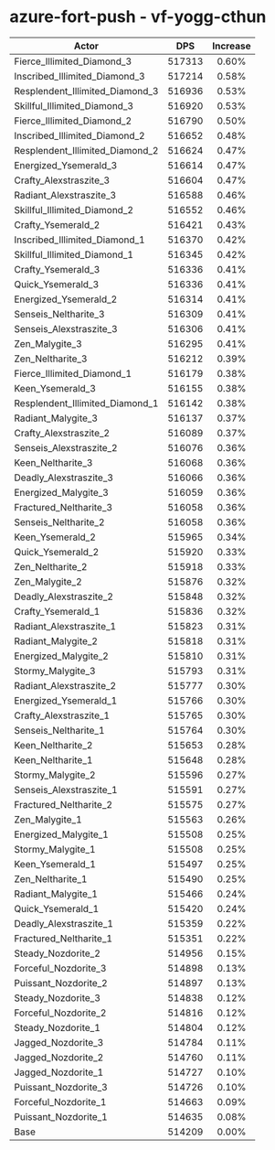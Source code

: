 # azure-fort-push - vf-yogg-cthun
| Actor | DPS | Increase |
|---|:---:|:---:|
|Fierce_Illimited_Diamond_3|517313|0.60%|
|Inscribed_Illimited_Diamond_3|517214|0.58%|
|Resplendent_Illimited_Diamond_3|516936|0.53%|
|Skillful_Illimited_Diamond_3|516920|0.53%|
|Fierce_Illimited_Diamond_2|516790|0.50%|
|Inscribed_Illimited_Diamond_2|516652|0.48%|
|Resplendent_Illimited_Diamond_2|516624|0.47%|
|Energized_Ysemerald_3|516614|0.47%|
|Crafty_Alexstraszite_3|516604|0.47%|
|Radiant_Alexstraszite_3|516588|0.46%|
|Skillful_Illimited_Diamond_2|516552|0.46%|
|Crafty_Ysemerald_2|516421|0.43%|
|Inscribed_Illimited_Diamond_1|516370|0.42%|
|Skillful_Illimited_Diamond_1|516345|0.42%|
|Crafty_Ysemerald_3|516336|0.41%|
|Quick_Ysemerald_3|516336|0.41%|
|Energized_Ysemerald_2|516314|0.41%|
|Senseis_Neltharite_3|516309|0.41%|
|Senseis_Alexstraszite_3|516306|0.41%|
|Zen_Malygite_3|516295|0.41%|
|Zen_Neltharite_3|516212|0.39%|
|Fierce_Illimited_Diamond_1|516179|0.38%|
|Keen_Ysemerald_3|516155|0.38%|
|Resplendent_Illimited_Diamond_1|516142|0.38%|
|Radiant_Malygite_3|516137|0.37%|
|Crafty_Alexstraszite_2|516089|0.37%|
|Senseis_Alexstraszite_2|516076|0.36%|
|Keen_Neltharite_3|516068|0.36%|
|Deadly_Alexstraszite_3|516066|0.36%|
|Energized_Malygite_3|516059|0.36%|
|Fractured_Neltharite_3|516058|0.36%|
|Senseis_Neltharite_2|516058|0.36%|
|Keen_Ysemerald_2|515965|0.34%|
|Quick_Ysemerald_2|515920|0.33%|
|Zen_Neltharite_2|515918|0.33%|
|Zen_Malygite_2|515876|0.32%|
|Deadly_Alexstraszite_2|515848|0.32%|
|Crafty_Ysemerald_1|515836|0.32%|
|Radiant_Alexstraszite_1|515823|0.31%|
|Radiant_Malygite_2|515818|0.31%|
|Energized_Malygite_2|515810|0.31%|
|Stormy_Malygite_3|515793|0.31%|
|Radiant_Alexstraszite_2|515777|0.30%|
|Energized_Ysemerald_1|515766|0.30%|
|Crafty_Alexstraszite_1|515765|0.30%|
|Senseis_Neltharite_1|515764|0.30%|
|Keen_Neltharite_2|515653|0.28%|
|Keen_Neltharite_1|515648|0.28%|
|Stormy_Malygite_2|515596|0.27%|
|Senseis_Alexstraszite_1|515591|0.27%|
|Fractured_Neltharite_2|515575|0.27%|
|Zen_Malygite_1|515563|0.26%|
|Energized_Malygite_1|515508|0.25%|
|Stormy_Malygite_1|515508|0.25%|
|Keen_Ysemerald_1|515497|0.25%|
|Zen_Neltharite_1|515490|0.25%|
|Radiant_Malygite_1|515466|0.24%|
|Quick_Ysemerald_1|515420|0.24%|
|Deadly_Alexstraszite_1|515359|0.22%|
|Fractured_Neltharite_1|515351|0.22%|
|Steady_Nozdorite_2|514956|0.15%|
|Forceful_Nozdorite_3|514898|0.13%|
|Puissant_Nozdorite_2|514897|0.13%|
|Steady_Nozdorite_3|514838|0.12%|
|Forceful_Nozdorite_2|514816|0.12%|
|Steady_Nozdorite_1|514804|0.12%|
|Jagged_Nozdorite_3|514784|0.11%|
|Jagged_Nozdorite_2|514760|0.11%|
|Jagged_Nozdorite_1|514727|0.10%|
|Puissant_Nozdorite_3|514726|0.10%|
|Forceful_Nozdorite_1|514663|0.09%|
|Puissant_Nozdorite_1|514635|0.08%|
|Base|514209|0.00%|
